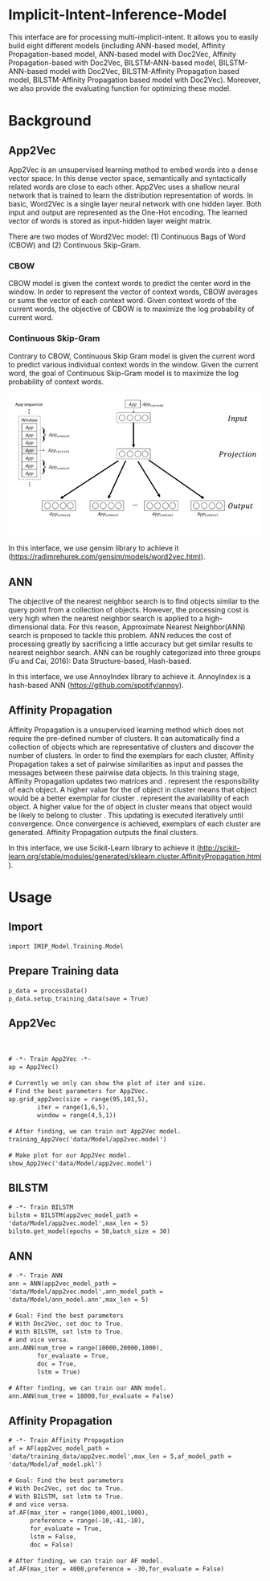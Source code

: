 # Implicit-Intent-Inference-Model
This interface are for processing multi-implicit-intent. It allows you to easily build eight different models (including ANN-based model, Affinity Propagation-based model, ANN-based model with Doc2Vec, Affinity Propagation-based with Doc2Vec, BILSTM-ANN-based model, BILSTM-ANN-based model with Doc2Vec, BILSTM-Affinity Propagation based model, BILSTM-Affinity Propagation based model with Doc2Vec). Moreover, we also provide the evaluating function for optimizing these model.

# Background
## App2Vec
App2Vec is an unsupervised learning method to embed words into a dense vector space. In this dense vector space, semantically and syntactically related words are close to each other. App2Vec uses a shallow neural network that is trained to learn the distribution representation of words. In basic, Word2Vec is a single layer neural network with one hidden layer. Both input and output are represented as the One-Hot encoding. The learned vector of words is stored as input-hidden layer weight matrix.

There are two modes of Word2Vec model: (1) Continuous Bags of Word (CBOW) and (2) Continuous Skip-Gram.
### CBOW
CBOW model is given the context words to predict the center word in the window. In order to represent the vector of context words, CBOW averages or sums the vector of each context word. Given context words of the current words, the objective of CBOW is to maximize the log probability of current word.

### Continuous Skip-Gram
Contrary to CBOW, Continuous Skip Gram model is given the current word to predict various individual context words in the window. Given the current word, the goal of Continuous Skip-Gram model is to maximize the log probability of context words.

![image](image/skip-gram.png)

In this interface, we use gensim library to achieve it (https://radimrehurek.com/gensim/models/word2vec.html).

## ANN
The objective of the nearest neighbor search is to find objects similar to the query point from a collection of objects. However, the processing cost is very high when the nearest neighbor search is applied to a high-dimensional data. For this reason, Approximate Nearest Neighbor(ANN) search is proposed to tackle this problem. ANN reduces the cost of processing greatly by sacrificing a little accuracy but get similar results to nearest neighbor search. ANN can be roughly categorized into three groups (Fu and Cai, 2016): Data Structure-based, Hash-based.

In this interface, we use AnnoyIndex library to achieve it. AnnoyIndex is a hash-based ANN (https://github.com/spotify/annoy).

## Affinity Propagation
Affinity Propagation is a unsupervised learning method which does not require the pre-defined number of clusters. It can automatically find a collection of objects which are representative of clusters and discover the number of clusters. In order to find the exemplars for each cluster, Affinity Propagation takes a set of pairwise similarities as input and passes the messages between these pairwise data objects. In this training stage, Affinity Propagation updates two matrices  and .  represent the responsibility of each object. A higher value for the  of object in cluster  means that object would be a better exemplar for cluster .  represent the availability of each object. A higher value for the  of object in cluster  means that object would be likely to belong to cluster . This updating is executed iteratively until convergence. Once convergence is achieved, exemplars of each cluster are generated. Affinity Propagation outputs the final clusters.

In this interface, we use  Scikit-Learn library to achieve it (http://scikit-learn.org/stable/modules/generated/sklearn.cluster.AffinityPropagation.html).

# Usage
## Import
```
import IMIP_Model.Training.Model
```

## Prepare Training data
```
p_data = processData()
p_data.setup_training_data(save = True)
```

## App2Vec
```


# -*- Train App2Vec -*-
ap = App2Vec()

# Currently we only can show the plot of iter and size.
# Find the best parameters for App2Vec.
ap.grid_app2vec(size = range(95,101,5),
		iter = range(1,6,5),
		window = range(4,5,1))

# After finding, we can train out App2Vec model.
training_App2Vec('data/Model/app2vec.model')

# Make plot for our App2Vec model.
show_App2Vec('data/Model/app2vec.model')
```

## BILSTM
``` 
# -*- Train BILSTM
bilstm = BILSTM(app2vec_model_path = 'data/Model/app2vec.model',max_len = 5)
bilstm.get_model(epochs = 50,batch_size = 30)
```

## ANN
```
# -*- Train ANN
ann = ANN(app2vec_model_path = 'data/Model/app2vec.model',ann_model_path = 'data/Model/ann_model.ann',max_len = 5)

# Goal: Find the best parameters
# With Doc2Vec, set doc to True.
# With BILSTM, set lstm to True.
# and vice versa.
ann.ANN(num_tree = range(10000,20000,1000),
        for_evaluate = True,
        doc = True,
        lstm = True)

# After finding, we can train our ANN model.
ann.ANN(num_tree = 18000,for_evaluate = False)
```
## Affinity Propagation
``` 
# -*- Train Affinity Propagation
af = AF(app2vec_model_path = 'data/training_data/app2vec.model',max_len = 5,af_model_path = 'data/Model/af_model.pkl')

# Goal: Find the best parameters
# With Doc2Vec, set doc to True.
# With BILSTM, set lstm to True.
# and vice versa.
af.AF(max_iter = range(1000,4001,1000),
      preference = range(-10,-41,-10), 
      for_evaluate = True,
      lstm = False, 
      doc = False)
 
# After finding, we can train our AF model.
af.AF(max_iter = 4000,preference = -30,for_evaluate = False)
```

